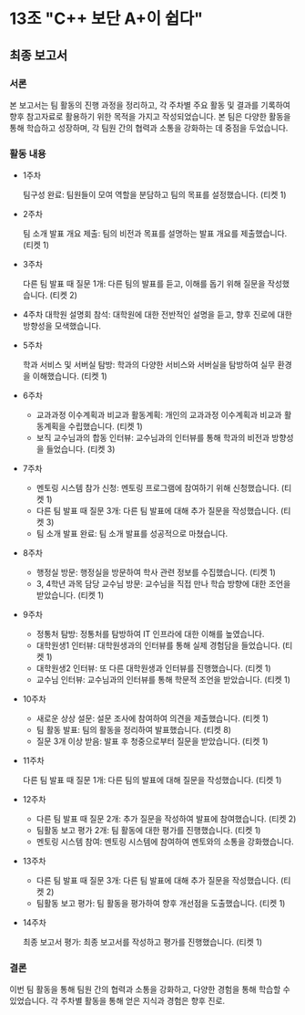 # 13조 "C++ 보단 A+이 쉽다"

## 최종 보고서

### **서론**
본 보고서는 팀 활동의 진행 과정을 정리하고, 각 주차별 주요 활동 및 결과를 기록하여 향후 참고자료로 활용하기 위한 목적을 가지고 작성되었습니다. 본 팀은 다양한 활동을 통해 학습하고 성장하며, 각 팀원 간의 협력과 소통을 강화하는 데 중점을 두었습니다. 

### **활동 내용**

- 1주차

  팀구성 완료: 팀원들이 모여 역할을 분담하고 팀의 목표를 설정했습니다. (티켓 1)

- 2주차

  팀 소개 발표 개요 제출: 팀의 비전과 목표를 설명하는 발표 개요를 제출했습니다. (티켓 1)

- 3주차

  다른 팀 발표 때 질문 1개: 다른 팀의 발표를 듣고, 이해를 돕기 위해 질문을 작성했습니다. (티켓 2)

- 4주차 대학원 설명회 참석: 대학원에 대한 전반적인 설명을 듣고, 향후 진로에 대한 방향성을 모색했습니다.

- 5주차

   학과 서비스 및 서버실 탐방: 학과의 다양한 서비스와 서버실을 탐방하여 실무 환경을 이해했습니다. (티켓 1)

- 6주차

  - 교과과정 이수계획과 비교과 활동계획: 개인의 교과과정 이수계획과 비교과 활동계획을 수립했습니다. (티켓 1)
  - 보직 교수님과의 합동 인터뷰: 교수님과의 인터뷰를 통해 학과의 비전과 방향성을 들었습니다. (티켓 3)
  
- 7주차

  - 멘토링 시스템 참가 신청: 멘토링 프로그램에 참여하기 위해 신청했습니다. (티켓 1)
  - 다른 팀 발표 때 질문 3개: 다른 팀 발표에 대해 추가 질문을 작성했습니다. (티켓 3)
  - 팀 소개 발표 완료: 팀 소개 발표를 성공적으로 마쳤습니다.
  
- 8주차

  - 행정실 방문: 행정실을 방문하여 학사 관련 정보를 수집했습니다. (티켓 1)
  - 3, 4학년 과목 담당 교수님 방문: 교수님을 직접 만나 학습 방향에 대한 조언을 받았습니다. (티켓 1)
    
- 9주차
  
  - 정통처 탐방: 정통처를 탐방하여 IT 인프라에 대한 이해를 높였습니다.
  - 대학원생1 인터뷰: 대학원생과의 인터뷰를 통해 실제 경험담을 들었습니다. (티켓 1)
  - 대학원생2 인터뷰: 또 다른 대학원생과 인터뷰를 진행했습니다. (티켓 1)
  - 교수님 인터뷰: 교수님과의 인터뷰를 통해 학문적 조언을 받았습니다. (티켓 1)
  
- 10주차
  
  - 새로운 상상 설문: 설문 조사에 참여하여 의견을 제출했습니다. (티켓 1)
  - 팀 활동 발표: 팀의 활동을 정리하여 발표했습니다. (티켓 8)
  - 질문 3개 이상 받음: 발표 후 청중으로부터 질문을 받았습니다. (티켓 1)

- 11주차

  다른 팀 발표 때 질문 1개: 다른 팀의 발표에 대해 질문을 작성했습니다. (티켓 1)

- 12주차

   - 다른 팀 발표 때 질문 2개: 추가 질문을 작성하여 발표에 참여했습니다. (티켓 2)
   - 팀활동 보고 평가 2개: 팀 활동에 대한 평가를 진행했습니다. (티켓 1)
   - 멘토링 시스템 참여: 멘토링 시스템에 참여하여 멘토와의 소통을 강화했습니다.
   
- 13주차
  
  - 다른 팀 발표 때 질문 3개: 다른 팀 발표에 대해 추가 질문을 작성했습니다. (티켓 2)
  - 팀활동 보고 평가: 팀 활동을 평가하여 향후 개선점을 도출했습니다. (티켓 1)

- 14주차
  
  최종 보고서 평가: 최종 보고서를 작성하고 평가를 진행했습니다. (티켓 1)

### **결론**

이번 팀 활동을 통해 팀원 간의 협력과 소통을 강화하고, 다양한 경험을 통해 학습할 수 있었습니다. 각 주차별 활동을 통해 얻은 지식과 경험은 향후 진로.

